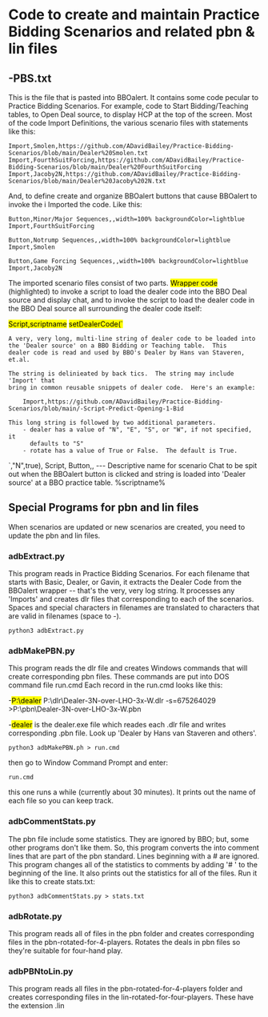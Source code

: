 # Code to create and maintain Practice Bidding Scenarios and related pbn & lin files

## -PBS.txt

This is the file that is pasted into BBOalert.  It contains some code pecular to Practice Bidding Scenarios.  For example, code to Start Bidding/Teaching tables, to Open Deal source, to display HCP at the top of the screen.  Most of the code Import Definitions, the various scenario files with statements like this:

    Import,Smolen,https://github.com/ADavidBailey/Practice-Bidding-Scenarios/blob/main/Dealer%20Smolen.txt
    Import,FourthSuitForcing,https://github.com/ADavidBailey/Practice-Bidding-Scenarios/blob/main/Dealer%20FourthSuitForcing
    Import,Jacoby2N,https://github.com/ADavidBailey/Practice-Bidding-Scenarios/blob/main/Dealer%20Jacoby%202N.txt

And, to define create and organize BBOalert buttons that cause BBOalert to invoke the i Imported the code.  Like this:

    Button,Minor/Major Sequences,,width=100% backgroundColor=lightblue
    Import,FourthSuitForcing

    Button,Notrump Sequences,,width=100% backgroundColor=lightblue
    Import,Smolen

    Button,Game Forcing Sequences,,width=100% backgroundColor=lightblue
    Import,Jacoby2N


The imported scenario files consist of two parts.  <mark>Wrapper code</mark> (highlighted) to invoke a script to load the dealer code into the BBO Deal source and display chat, and to invoke the script to load the dealer code in the BBO Deal source all surrounding the dealer code itself:

   <mark>Script,scriptname</mark>
   <mark>setDealerCode(`</mark>

    A very, very long, multi-line string of dealer code to be loaded into
    the 'Dealer source' on a BBO Bidding or Teaching table.  This
    dealer code is read and used by BBO's Dealer by Hans van Staveren, et.al.

    The string is delinieated by back tics.  The string may include 'Import' that 
    bring in common reusable snippets of dealer code.  Here's an example:

        Import,https://github.com/ADavidBailey/Practice-Bidding-Scenarios/blob/main/-Script-Predict-Opening-1-Bid
    
    This long string is followed by two additional parameters.
        - dealer has a value of "N", "E", "S", or "W", if not specified, it
          defaults to "S"
        - rotate has a value of True or False.  The default is True.

`,"N",true),
Script,
Button,<short name>,
--- Descriptive name for scenario
Chat to be spit out when the BBOalert
button is clicked and string is loaded
into 'Dealer source' at a BBO practice table.
%scriptname%

## Special Programs for pbn and lin files
When scenarios are updated or new scenarios are created, you need to update the pbn and lin files.
### adbExtract.py
This program reads in Practice Bidding Scenarios.  For each filename that starts with Basic, Dealer, or Gavin, it extracts the Dealer Code from the BBOalert wrapper -- that's the very, very log string.  It processes any 'Imports' and creates dlr files that corresponding to each of the scenarios.  Spaces and special characters in filenames are translated to characters that are valid in filenames (space to -).

    python3 adbExtract.py

### adbMakePBN.py
This program reads the dlr file and creates Windows commands that will create corresponding pbn files.  These commands are put into DOS command file run.cmd  Each record in the run.cmd looks like this:

   -<mark>P:\dealer</mark> P:\dlr\Dealer-3N-over-LHO-3x-W.dlr -s=675264029 >P:\pbn\Dealer-3N-over-LHO-3x-W.pbn

-<mark>dealer</mark> is the dealer.exe file which reades each .dlr file and writes corresponding .pbn file.  Look up 'Dealer by Hans van Staveren and others'.

    python3 adbMakePBN.ph > run.cmd

then go to Window Command Prompt and enter:

    run.cmd

this one runs a while (currently about 30 minutes).  It prints out the name of each file so you can keep track.

### adbCommentStats.py
The pbn file include some statistics.  They are ignored by BBO; but, some other programs don't like them.  So, this program converts the into comment lines that are part of the pbn standard.  Lines beginning with a # are ignored.  This program changes all of the statistics to comments by adding '# ' to the beginning of the line.  It also prints out the statistics for all of the files. Run it like this to create stats.txt:

    python3 adbCommentStats.py > stats.txt

### adbRotate.py
This program reads all of files in the pbn folder and creates corresponding files in the pbn-rotated-for-4-players.  Rotates the deals in pbn files so they're suitable for four-hand play.
### adbPBNtoLin.py
This program reads all files in the pbn-rotated-for-4-players folder and creates corresponding files in the lin-rotated-for-four-players.  These have the extension .lin
